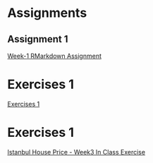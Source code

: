 # Assignments

## Assignment 1

[Week-1 RMarkdown Assignment](RMarkdown_HW-1.html)

# Exercises 1

[Exercises 1](Exercises_1.html)

# Exercises 1

[Istanbul House Price - Week3 In Class Exercise](In_Class_Ex_Istanbul_House_Price.html)
